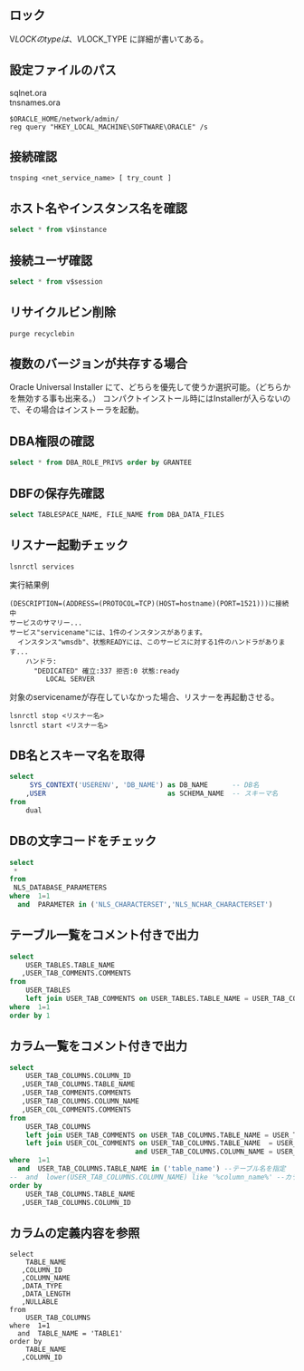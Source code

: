 ## ロック
V$LOCK
のtypeは、
V$LOCK_TYPE
に詳細が書いてある。

## 設定ファイルのパス
sqlnet.ora  
tnsnames.ora
``` 
$ORACLE_HOME/network/admin/ 
reg query "HKEY_LOCAL_MACHINE\SOFTWARE\ORACLE" /s
```

## 接続確認
```
tnsping <net_service_name> [ try_count ]
```

## ホスト名やインスタンス名を確認
```sql
select * from v$instance
```

## 接続ユーザ確認
```sql
select * from v$session
```

## リサイクルビン削除
```
purge recyclebin
```

## 複数のバージョンが共存する場合
Oracle Universal Installer
にて、どちらを優先して使うか選択可能。（どちらかを無効する事も出来る。）
コンパクトインストール時にはInstallerが入らないので、その場合はインストーラを起動。


## DBA権限の確認
```sql
select * from DBA_ROLE_PRIVS order by GRANTEE
```

## DBFの保存先確認
```sql
select TABLESPACE_NAME, FILE_NAME from DBA_DATA_FILES
```

## リスナー起動チェック
```
lsnrctl services
```
実行結果例
```
(DESCRIPTION=(ADDRESS=(PROTOCOL=TCP)(HOST=hostname)(PORT=1521)))に接続中
サービスのサマリー...
サービス"servicename"には、1件のインスタンスがあります。
  インスタンス"wmsdb"、状態READYには、このサービスに対する1件のハンドラがあります...
    ハンドラ:
      "DEDICATED" 確立:337 拒否:0 状態:ready
         LOCAL SERVER
```

対象のservicenameが存在していなかった場合、リスナーを再起動させる。

```
lsnrctl stop <リスナー名>
lsnrctl start <リスナー名>
```

## DB名とスキーマ名を取得
```sql
select
     SYS_CONTEXT('USERENV', 'DB_NAME') as DB_NAME      -- DB名
    ,USER                              as SCHEMA_NAME  -- スキーマ名
from
    dual
```

## DBの文字コードをチェック
```sql
select 
 *
from 
 NLS_DATABASE_PARAMETERS
where  1=1
  and  PARAMETER in ('NLS_CHARACTERSET','NLS_NCHAR_CHARACTERSET')
```

## テーブル一覧をコメント付きで出力
```sql
select
    USER_TABLES.TABLE_NAME
   ,USER_TAB_COMMENTS.COMMENTS
from
    USER_TABLES
    left join USER_TAB_COMMENTS on USER_TABLES.TABLE_NAME = USER_TAB_COMMENTS.TABLE_NAME
where  1=1
order by 1
```

## カラム一覧をコメント付きで出力
```sql
select
    USER_TAB_COLUMNS.COLUMN_ID
   ,USER_TAB_COLUMNS.TABLE_NAME
   ,USER_TAB_COMMENTS.COMMENTS
   ,USER_TAB_COLUMNS.COLUMN_NAME
   ,USER_COL_COMMENTS.COMMENTS
from
    USER_TAB_COLUMNS
    left join USER_TAB_COMMENTS on USER_TAB_COLUMNS.TABLE_NAME = USER_TAB_COMMENTS.TABLE_NAME
    left join USER_COL_COMMENTS on USER_TAB_COLUMNS.TABLE_NAME  = USER_COL_COMMENTS.TABLE_NAME
                               and USER_TAB_COLUMNS.COLUMN_NAME = USER_COL_COMMENTS.COLUMN_NAME
where  1=1
  and  USER_TAB_COLUMNS.TABLE_NAME in ('table_name') --テーブル名を指定
--  and  lower(USER_TAB_COLUMNS.COLUMN_NAME) like '%column_name%' --カラム検索内容
order by
    USER_TAB_COLUMNS.TABLE_NAME
   ,USER_TAB_COLUMNS.COLUMN_ID
```

## カラムの定義内容を参照
```
select
    TABLE_NAME
   ,COLUMN_ID
   ,COLUMN_NAME
   ,DATA_TYPE
   ,DATA_LENGTH
   ,NULLABLE
from
    USER_TAB_COLUMNS
where  1=1
  and  TABLE_NAME = 'TABLE1'
order by
    TABLE_NAME
   ,COLUMN_ID
```
